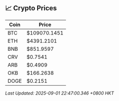 ## 📈 Crypto Prices

| Coin | Price |
| ---- | ----- |
| BTC | $109070.1451 |
| ETH | $4391.2101 |
| BNB | $851.9597 |
| CRV | $0.7541 |
| ARB | $0.4909 |
| OKB | $166.2638 |
| DOGE | $0.2151 |

_Last Updated: 2025-09-01 22:47:00.346 +0800 HKT_